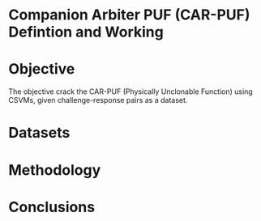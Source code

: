 # Companion Arbiter PUF (CAR-PUF) Defintion and Working

# Objective
The objective crack the CAR-PUF (Physically Unclonable Function) using CSVMs, given challenge-response pairs as a dataset. 

# Datasets

# Methodology

# Conclusions

